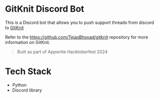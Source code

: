 # GitKnit Discord Bot
This is a Discord bot that allows you to push support threads from discord to [GitKnit](https://github.com/TejasBhovad/gitknit)

Refer to the https://github.com/TejasBhovad/gitknit
repository for more information on GitKnit.

> Built as part of Appwrite Hacktoberfest 2024

# Tech Stack
- Python
- Discord library
 
